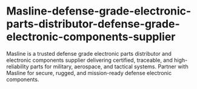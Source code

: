 # Masline-defense-grade-electronic-parts-distributor-defense-grade-electronic-components-supplier
Masline is a trusted defense grade electronic parts distributor and electronic components supplier delivering certified, traceable, and high-reliability parts for military, aerospace, and tactical systems. Partner with Masline for secure, rugged, and mission-ready defense electronic components.

